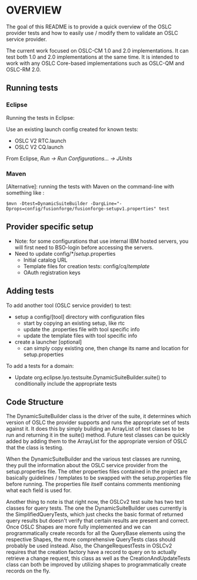 OVERVIEW
========


The goal of this README is to provide a quick overview of the OSLC provider tests 
and how to easily use / modify them to validate an OSLC service provider.

The current work focused on OSLC-CM 1.0 and 2.0 implementations.  It can test 
both 1.0 and 2.0 implementations at the same time.  It is intended to work
with any OSLC Core-based implementations such as OSLC-QM and OSLC-RM 2.0.

## Running tests

### Eclipse

Running the tests in Eclipse:

Use an existing launch config created for known tests:
  - OSLC V2 RTC.launch
  - OSLC V2 CQ.launch
  
From Eclipse, _Run -> Run Configurations... -> JUnits_

### Maven

[Alternative]: running the tests with Maven on the command-line with something like :

    $mvn -Dtest=DynamicSuiteBuilder -DargLine="-Dprops=config/fusionforge/fusionforge-setupv1.properties" test


## Provider specific setup

- Note: for some configurations that use internal IBM hosted servers, you will
  first need to BSO-login before accessing the servers.
- Need to update config/*/*setup*.properties
  - Initial catalog URL
  - Template files for creation tests: config/cq/*template*
  - OAuth registration keys

## Adding tests

To add another tool (OSLC service provider) to test:

- setup a config/[tool] directory with configuration files 
  - start by copying an existing setup, like rtc
  - update the .properties file with tool specific info
  - update the template files with tool specific info
- create a launcher [optional]
   - can simply copy existing one, then change its name and location for 
      setup.properties

To add a tests for a domain:
- Update org.eclipse.lyo.testsuite.DynamicSuiteBuilder.suite() to 
  conditionally include the appropriate tests 
  
## Code Structure

The DynamicSuiteBuilder class is the driver of the suite, it determines which 
version of OSLC the provider supports and runs the appropriate set of tests 
against it. It does this by simply building an ArrayList of test classes to be 
run and returning it in the suite() method. Future test classes can be quickly 
added by adding them to the ArrayList for the appropriate version of OSLC that 
the class is testing.

When the DynamicSuiteBuilder and the various test classes are running, they pull 
the information about the OSLC service provider from the setup.properties file. 
The other properties files contained in the project are basically guidelines / 
templates to be swapped with the setup.properties file before running. The 
properties file itself contains comments mentioning what each field is used for.

Another thing to note is that right now, the OSLCv2 test suite has two test 
classes for query tests. The one the DynamicSuiteBuilder uses currently is the 
SimplifiedQueryTests, which just checks the basic format of returned query 
results but doesn't verify that certain results are present and correct. Once 
OSLC Shapes are more fully implemented and we can programmatically create 
records for all the QueryBase elements using the respective Shapes, the more 
comprehensive QueryTests class should probably be used instead. Also, the 
ChangeRequestTests in OSLCv2 requires that the creation factory have a record to
query on to actually retrieve a change request, this class as well as the 
CreationAndUpdateTests class can both be improved by utilizing shapes to 
programmatically create records on the fly.
